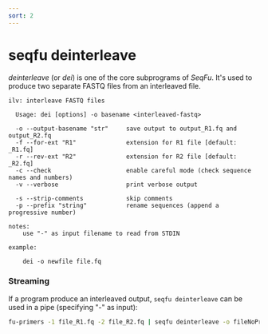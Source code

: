 ```yaml
---
sort: 2
---
```

# seqfu deinterleave

*deinterleave* (or *dei*) is one of the core subprograms of *SeqFu*.
It's used to produce two separate FASTQ files from an interleaved file. 

```text
ilv: interleave FASTQ files

  Usage: dei [options] -o basename <interleaved-fastq>

  -o --output-basename "str"     save output to output_R1.fq and output_R2.fq
  -f --for-ext "R1"              extension for R1 file [default: _R1.fq]
  -r --rev-ext "R2"              extension for R2 file [default: _R2.fq]
  -c --check                     enable careful mode (check sequence names and numbers)
  -v --verbose                   print verbose output

  -s --strip-comments            skip comments
  -p --prefix "string"           rename sequences (append a progressive number)
 
notes:
    use "-" as input filename to read from STDIN

example:

    dei -o newfile file.fq
```


### Streaming

If a program produce an interleaved output, `seqfu deinterleave` can be used in a pipe (specifying "-" as input):

```bash
fu-primers -1 file_R1.fq -2 file_R2.fq | seqfu deinterleave -o fileNoPrimers -
```